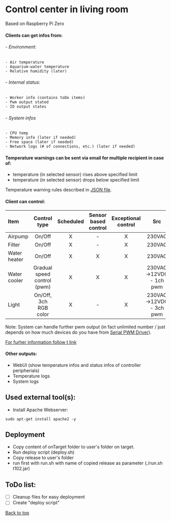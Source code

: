 # Control center in living room
Based on Raspberry Pi Zero

#### Clients can get infos from:
###### - Environment:
 	- Air temperature
 	- Aquarium-water temperature
 	- Relative humidity (later)
###### - Internal status:
 	- Worker info (contains toDo items)
 	- Pwm output stated
 	- IO output states
###### - System infos
 	- CPU temp
 	- Memory info (later if needed)
 	- Free space (later if needed)
 	- Network logs (# of connections, etc.) (later if needed)

#### Temperature warnings can be sent via email for multiple recipient in case of:
  - temperature (in selected sensor) rises above specified limit
  - temperature (in selected sensor) drops below specified limit

Temperature warning rules described in [JSON file](https://github.com/bbkbarbar/pi-tasker/blob/master/onTarget/home_-_pi/taskerData/TempWarnings.json).


#### Client can control:
| Item           | Control type               | Scheduled | Sensor based control | Exceptional control | Src                      |
| :------------- | :------------------------: | :-------: | :------------------: | :-----------------: | :----------------------: |
| Airpump        | On/Off                     | X         | -                    | X                   | 230VAC                   |
| Filter         | On/Off                     | X         | -                    | X                   | 230VAC                   |
| Water heater   | On/Off                     | X         | X                    | X                   | 230VAC                   |
| Water cooler   | Gradual speed control (pwm)| X         | X                    | X                   | 230VAC->12VDC - 1ch pwm  |
| Light          | On/Off, 3ch RGB color      | X         | -                    | X                   | 230VAC->12VDC - 3ch pwm  |

Note: System can handle further pwm output (in fact unlimited number / just depends on how much devices do you have from [Serial PWM Driver](https://bbkbarbar.github.io/Serial_PWM_Driver_with_OLED)). 

[For furher information follow t link](https://bbkbarbar.github.io/Serial_PWM_Driver_with_OLED/#further_channels)


#### Other outputs:
 - WebUI (show temperature infos and status infos of controller peripherials)
 - Temperature logs
 - System logs


## Used external tool(s):
 - Install Apache Webserver:
 ```
 sudo apt-get install apache2 -y
 ```

## Deployment
 - Copy content of onTarget folder to user's folder on target.
 - Run deploy script (deploy.sh)
 - Copy release to user's folder
 - run first with run.sh with name of copied release as parameter (./run.sh t102.jar)


## ToDo list:
 - [ ] Cleanup files for easy deployment
 - [ ] Create "deploy script"

[Back to top](#top)
